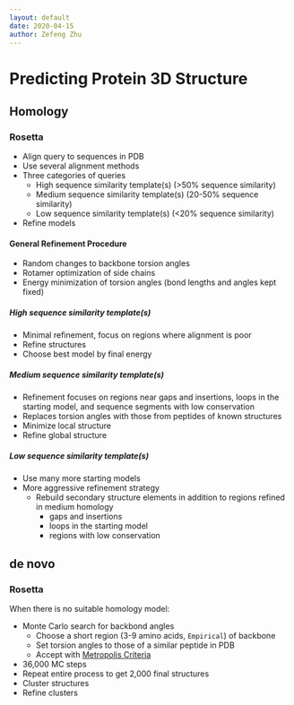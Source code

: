 ```yaml
---
layout: default
date: 2020-04-15
author: Zefeng Zhu
---
```


# Predicting Protein 3D Structure

## Homology

### Rosetta

* Align query to sequences in PDB
* Use several alignment methods
* Three categories of queries
  * High sequence similarity template(s) (>50% sequence similarity)
  * Medium sequence similarity template(s) (20-50% sequence similarity)
  * Low sequence similarity template(s) (<20% sequence similarity)
* Refine models

#### General Refinement Procedure

* Random changes to backbone torsion angles
* Rotamer optimization of side chains
* Energy minimization of torsion angles (bond lengths and angles kept fixed)

##### High sequence similarity template(s)

* Minimal refinement, focus on regions where alignment is poor
* Refine structures
* Choose best model by final energy

##### Medium sequence similarity template(s)

* Refinement focuses on regions near gaps and insertions, loops in the starting model, and sequence segments with low conservation
* Replaces torsion angles with those from peptides of known structures
* Minimize local structure
* Refine global structure

##### Low sequence similarity template(s)

* Use many more starting models
* More aggressive refinement strategy
  * Rebuild secondary structure elements in addition to regions refined in medium homology
    * gaps and insertions
    * loops in the starting model
    * regions with low conservation

## de novo

### Rosetta

When there is no suitable homology model:

* Monte Carlo search for backbond angles
  * Choose a short region (3-9 amino acids, `Empirical`) of backbone
  * Set torsion angles to those of a similar peptide in PDB
  * Accept with [Metropolis Criteria](./Refine_Structures.html)
* 36,000 MC steps
* Repeat entire process to get 2,000 final structures
* Cluster structures
* Refine clusters